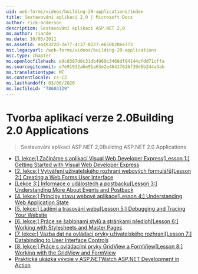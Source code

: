 ```yaml
---
uid: web-forms/videos/building-20-applications/index
title: Sestavování aplikací 2,0 | Microsoft Docs
author: rick-anderson
description: Sestavování aplikací ASP.NET 2,0
ms.author: riande
ms.date: 10/05/2011
ms.assetid: ea40322d-2e77-4c37-8227-e650b286e373
msc.legacyurl: /web-forms/videos/building-20-applications
msc.type: chapter
ms.openlocfilehash: e9c8387d0c31db4969c3468df04144cfdd71cffa
ms.sourcegitcommit: e7e91932a6e91a63e2e46417626f39d6b244a3ab
ms.translationtype: MT
ms.contentlocale: cs-CZ
ms.lasthandoff: 03/06/2020
ms.locfileid: "78603129"
---
```

# <a name="building-20-applications"></a><span data-ttu-id="3642a-103">Tvorba aplikací verze 2.0</span><span class="sxs-lookup"><span data-stu-id="3642a-103">Building 2.0 Applications</span></span>

> <span data-ttu-id="3642a-104">Sestavování aplikací ASP.NET 2,0</span><span class="sxs-lookup"><span data-stu-id="3642a-104">Building ASP.NET 2.0 Applications</span></span>

- <span data-ttu-id="3642a-105">[[1. lekce:] Začínáme s aplikací Visual Web Developer Express](lesson-1-getting-started-with-visual-web-developer-express.md)</span><span class="sxs-lookup"><span data-stu-id="3642a-105">[[Lesson 1:] Getting Started with Visual Web Developer Express](lesson-1-getting-started-with-visual-web-developer-express.md)</span></span>
- <span data-ttu-id="3642a-106">[[2. lekce:] Vytváření uživatelského rozhraní webových formulářů](lesson-2-creating-a-web-forms-user-interface.md)</span><span class="sxs-lookup"><span data-stu-id="3642a-106">[[Lesson 2:] Creating a Web Forms User Interface](lesson-2-creating-a-web-forms-user-interface.md)</span></span>
- <span data-ttu-id="3642a-107">[[Lekce 3:] Informace o událostech a postbacku](lesson-3-understanding-more-about-events-and-postback.md)</span><span class="sxs-lookup"><span data-stu-id="3642a-107">[[Lesson 3:] Understanding More About Events and Postback](lesson-3-understanding-more-about-events-and-postback.md)</span></span>
- <span data-ttu-id="3642a-108">[[4. lekce:] Principy stavu webové aplikace](lesson-4-understanding-web-application-state.md)</span><span class="sxs-lookup"><span data-stu-id="3642a-108">[[Lesson 4:] Understanding Web Application State](lesson-4-understanding-web-application-state.md)</span></span>
- <span data-ttu-id="3642a-109">[[5. lekce:] Ladění a trasování webu](lesson-5-debugging-and-tracing-your-website.md)</span><span class="sxs-lookup"><span data-stu-id="3642a-109">[[Lesson 5:] Debugging and Tracing Your Website](lesson-5-debugging-and-tracing-your-website.md)</span></span>
- <span data-ttu-id="3642a-110">[[6. lekce:] Práce se šablonami stylů a stránkami předloh](lesson-6-working-with-stylesheets-and-master-pages.md)</span><span class="sxs-lookup"><span data-stu-id="3642a-110">[[Lesson 6:] Working with Stylesheets and Master Pages](lesson-6-working-with-stylesheets-and-master-pages.md)</span></span>
- <span data-ttu-id="3642a-111">[[7. lekce:] Vazba dat na ovládací prvky uživatelského rozhraní](lesson-7-databinding-to-user-interface-controls.md)</span><span class="sxs-lookup"><span data-stu-id="3642a-111">[[Lesson 7:] Databinding to User Interface Controls](lesson-7-databinding-to-user-interface-controls.md)</span></span>
- <span data-ttu-id="3642a-112">[[8. lekce:] Práce s ovládacími prvky GridView a FormView](lesson-8-working-with-the-gridview-and-formview.md)</span><span class="sxs-lookup"><span data-stu-id="3642a-112">[[Lesson 8:] Working with the GridView and FormView](lesson-8-working-with-the-gridview-and-formview.md)</span></span>
- [<span data-ttu-id="3642a-113">Praktická ukázka vývoje v ASP.NET</span><span class="sxs-lookup"><span data-stu-id="3642a-113">Watch ASP.NET Development in Action</span></span>](watch-aspnet-development-in-action.md)
